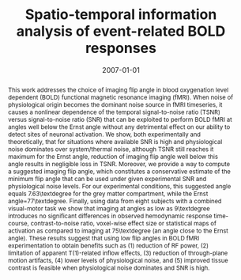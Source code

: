 ---
title: "Spatio-temporal information analysis of event-related BOLD responses"
date: 2007-01-01
authors_string: Fuhrmann Alpert, F. Sun, D. Handwerker, M. D\textquoterightEsposito, R. Knight
authors:
   - Fuhrmann Alpert
   - F. Sun
   - D. Handwerker
   - M. D\textquoterightEsposito
   - R. Knight
author_ids:
   - daniel_handwerker
   - david_knight
journal: 'NeuroImage'
volume: 34
issue: 
pages: 1545-1561
book_title: ''
publisher: ''
abstract: '<p>This work addresses the choice of imaging flip angle in blood oxygenation level dependent (BOLD) functional magnetic resonance imaging (fMRI). When noise of physiological origin becomes the dominant noise source in fMRI timeseries, it causes a nonlinear dependence of the temporal signal-to-noise ratio (TSNR) versus signal-to-noise ratio (SNR) that can be exploited to perform BOLD fMRI at angles well below the Ernst angle without any detrimental effect on our ability to detect sites of neuronal activation. We show, both experimentally and theoretically, that for situations where available SNR is high and physiological noise dominates over system/thermal noise, although TSNR still reaches it maximum for the Ernst angle, reduction of imaging flip angle well below this angle results in negligible loss in TSNR. Moreover, we provide a way to compute a suggested imaging flip angle, which constitutes a conservative estimate of the minimum flip angle that can be used under given experimental SNR and physiological noise levels. For our experimental conditions, this suggested angle equals 7.63\textdegree for the grey matter compartment, while the Ernst angle=77\textdegree. Finally, using data from eight subjects with a combined visual-motor task we show that imaging at angles as low as 9\textdegree introduces no significant differences in observed hemodynamic response time-course, contrast-to-noise ratio, voxel-wise effect size or statistical maps of activation as compared to imaging at 75\textdegree (an angle close to the Ernst angle). These results suggest that using low flip angles in BOLD fMRI experimentation to obtain benefits such as (1) reduction of RF power, (2) limitation of apparent T(1)-related inflow effects, (3) reduction of through-plane motion artifacts, (4) lower levels of physiological noise, and (5) improved tissue contrast is feasible when physiological noise dominates and SNR is high.</p>'
project_id: 
paper_url: 
doi: 10.1016/j.neuroimage.2006.10.020
data_loc: ''
code_loc: ''
file: '/assets/publications//assets/publications/'
file_name: '/assets/publications/'
type: journal_article
pub_str: ' (2007) NeuroImage 34: 1545-1561'
layout: publication 
---